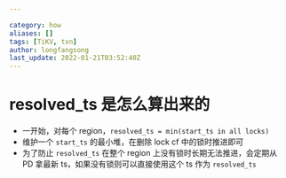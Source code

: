 ```yaml
---

category: how
aliases: []
tags: [TiKV, txn]
author: longfangsong
last_update: 2022-01-21T03:52:40Z
---
```


# resolved_ts 是怎么算出来的

- 一开始，对每个 region，`resolved_ts = min(start_ts in all locks)`
- 维护一个 `start_ts` 的最小堆，在删除 lock cf 中的锁时推进即可
- 为了防止 `resolved_ts` 在整个 region 上没有锁时长期无法推进，会定期从 PD 拿最新 ts，如果没有锁则可以直接使用这个 ts 作为 `resolved_ts`


